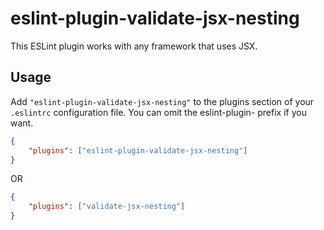 # eslint-plugin-validate-jsx-nesting

This ESLint plugin works with any framework that uses JSX.

## Usage

Add `"eslint-plugin-validate-jsx-nesting"` to the plugins section of your `.eslintrc` configuration file. You can omit the eslint-plugin- prefix if you want.

```json
{
	"plugins": ["eslint-plugin-validate-jsx-nesting"]
}
```

OR

```json
{
	"plugins": ["validate-jsx-nesting"]
}
```
